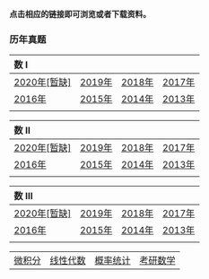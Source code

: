 **点击相应的链接即可浏览或者下载资料。**

### 历年真题

| **数 I**                                                  |                                                     |                                                     |                                                     |
| :-------------------------------------------------------- | :-------------------------------------------------- | :-------------------------------------------------- | :-------------------------------------------------- |
| <a href='./kysx/problems/math1_2020.pdf'>2020年[暂缺]</a> | <a href='./kysx/problems/math1_2019.pdf'>2019年</a> | <a href='./kysx/problems/math1_2018.pdf'>2018年</a> | <a href='./kysx/problems/math1_2017.pdf'>2017年</a> |
| <a href='./kysx/problems/math1_2016.pdf'>2016年</a>       | <a href='./kysx/problems/math1_2015.pdf'>2015年</a> | <a href='./kysx/problems/math1_2014.pdf'>2014年</a> | <a href='./kysx/problems/math1_2013.pdf'>2013年</a> |
|                                                           |                                                     |                                                     |                                                     |

| **数 II**                                                 |                                                     |                                                     |                                                     |
| :-------------------------------------------------------- | :-------------------------------------------------- | :-------------------------------------------------- | :-------------------------------------------------- |
| <a href='./kysx/problems/math2_2020.pdf'>2020年[暂缺]</a> | <a href='./kysx/problems/math2_2019.pdf'>2019年</a> | <a href='./kysx/problems/math2_2018.pdf'>2018年</a> | <a href='./kysx/problems/math2_2017.pdf'>2017年</a> |
| <a href='./kysx/problems/math2_2016.pdf'>2016年</a>       | <a href='./kysx/problems/math2_2015.pdf'>2015年</a> | <a href='./kysx/problems/math2_2014.pdf'>2014年</a> | <a href='./kysx/problems/math2_2013.pdf'>2013年</a> |
|                                                           |                                                     |                                                     |                                                     |

| **数 III**                                                |                                                     |                                                     |                                                     |
| :-------------------------------------------------------- | :-------------------------------------------------- | :-------------------------------------------------- | :-------------------------------------------------- |
| <a href='./kysx/problems/math3_2020.pdf'>2020年[暂缺]</a> | <a href='./kysx/problems/math3_2019.pdf'>2019年</a> | <a href='./kysx/problems/math3_2018.pdf'>2018年</a> | <a href='./kysx/problems/math3_2017.pdf'>2017年</a> |
| <a href='./kysx/problems/math3_2016.pdf'>2016年</a>       | <a href='./kysx/problems/math3_2015.pdf'>2015年</a> | <a href='./kysx/problems/math3_2014.pdf'>2014年</a> | <a href='./kysx/problems/math3_2013.pdf'>2013年</a> |
|                                                           |                                                     |                                                     |                                                     |









|                                  |                                     |                                     |                             |
| :------------------------------- | :---------------------------------- | :---------------------------------- | :-------------------------- |
| <a href='./wjf/index'>微积分</a> | <a href='./xxds/index'>线性代数</a> | <a href='./gltj/index'>概率统计</a> | <a href='kysx'>考研数学</a> |

